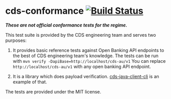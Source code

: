 # cds-conformance [![Build Status](https://travis-ci.com/ConsumerDataStandardsAustralia/cds-conformance.svg?branch=master)](https://travis-ci.com/ConsumerDataStandardsAustralia/cds-conformance)
 
***These are not official conformance tests for the regime.*** 

This test suite is provided by the CDS engineering team and serves two purposes:

1. It provides basic reference tests against Open Banking API endpoints to the best of CDS engineering team's knowledge. The tests can be run with
```mvn verify -DapiBase=http://localhost/cds-au/v1``` You can replace `http://localhost/cds-au/v1` 
with any open banking API endpoint.

2. It is a library which does payload verification. [cds-java-client-cli](https://github.com/ConsumerDataStandardsAustralia/cds-client-java-cli)
is an example of that.

The tests are provided under the MIT license.
